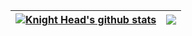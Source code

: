 | <a href="https://github.com/knighthead12/github-readme-stats"><img align="center" src="https://github-readme-stats.vercel.app/api?username=knighthead12&show_icons=true&include_all_commits=true&theme=buefy&hide_border=true" alt="Knight Head's github stats" /></a> | <a href="https://github.com/knighthead12/github-readme-stats"><img align="center" src="https://github-readme-stats.vercel.app/api/top-langs/?username=knighthead12&layout=compact&theme=buefy&hide_border=true" /></a> |
| ------------- | ------------- |

